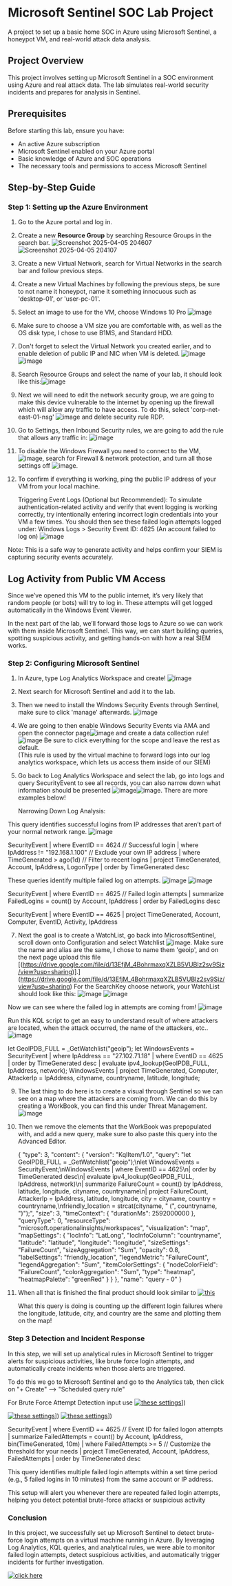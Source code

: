 # Microsoft Sentinel SOC Lab Project
A project to set up a basic home SOC in Azure using Microsoft Sentinel, a honeypot VM, and real-world attack data analysis.

## Project Overview
This project involves setting up Microsoft Sentinel in a SOC environment using Azure and real attack data. The lab simulates real-world security incidents and prepares for analysis in Sentinel.

## Prerequisites
Before starting this lab, ensure you have:
- An active Azure subscription
- Microsoft Sentinel enabled on your Azure portal
- Basic knowledge of Azure and SOC operations
- The necessary tools and permissions to access Microsoft Sentinel

## Step-by-Step Guide 

### Step 1: Setting up the Azure Environment
1. Go to the Azure portal and log in.
2. Create a new **Resource Group** by searching Resource Groups in the search bar.
![Screenshot 2025-04-05 204607](./https://github.com/user-attachments/assets/235fd87c-73e3-4a91-a234-ff24e9e843c6) ![Screenshot 2025-04-05 204107](./https://github.com/user-attachments/assets/8699d538-d558-4b3c-99ee-5f67fbf2b211)
3. Create a new Virtual Network, search for Virtual Networks in the search bar and follow previous steps.
4. Create a new Virtual Machines by following the previous steps, be sure to not name it honeypot, name it something innocuous such as 'desktop-01', or 'user-pc-01'.
5. Select an image to use for the VM, choose Windows 10 Pro ![image](./https://github.com/user-attachments/assets/c6b530c0-70ed-4d00-8f5d-067399e8d743)
6. Make sure to choose a VM size you are comfortable with, as well as the OS disk type, I chose to use B1MS, and Standard HDD.
7. Don't forget to select the Virtual Network you created earlier, and to enable deletion of public IP and NIC when VM is deleted. ![image](./https://github.com/user-attachments/assets/94324392-6c0e-4f7a-82b9-3ebad7df3e99)![image](./https://github.com/user-attachments/assets/ab4b1519-0776-481c-bc25-99ffa7f90156)
8. Search Resource Groups and select the name of your lab, it should look like this:![image](./https://github.com/user-attachments/assets/976511d8-3289-4c3f-b33a-e5e156a46c31)
9. Next we will need to edit the network security group, we are going to make this device vulnerable to the internet by opening up the firewall which will allow any traffic to have access. To do this, select 'corp-net-east-01-nsg' ![image](./https://github.com/user-attachments/assets/a0082dd3-5266-4164-97b4-c7e236fb68ea) and delete security rule RDP.
10. Go to Settings, then Inbound Security rules, we are going to add the rule that allows any traffic in: ![image](./https://github.com/user-attachments/assets/f590a3d3-27e2-439f-b2b6-57df71424da2)
11. To disable the Windows Firewall you need to connect to the VM, ![image](./https://github.com/user-attachments/assets/404c6bce-b5ad-48c7-b1f7-cdcfaf131e81), search for Firewall & network protection, and turn all those settings off ![image](./https://github.com/user-attachments/assets/23bd8653-288a-49a6-bd38-6ced3bde4d79).
12. To confirm if everything is working, ping the public IP address of your VM from your local machine.
    
    Triggering Event Logs (Optional but Recommended):
To simulate authentication-related activity and verify that event logging is working correctly, try intentionally entering incorrect login credentials into your VM a few times.
You should then see these failed login attempts logged under:
Windows Logs > Security
Event ID: 4625 (An account failed to log on) ![image](./https://github.com/user-attachments/assets/0d89cf6a-148a-4363-b8e1-c6408513e06f)

Note: This is a safe way to generate activity and helps confirm your SIEM is capturing security events accurately.

## Log Activity from Public VM Access

Since we’ve opened this VM to the public internet, it’s very likely that random people (or bots) will try to log in. These attempts will get logged automatically in the Windows Event Viewer.

In the next part of the lab, we’ll forward those logs to Azure so we can work with them inside Microsoft Sentinel. This way, we can start building queries, spotting suspicious activity, and getting hands-on with how a real SIEM works.

### Step 2: Configuring Microsoft Sentinel
1. In Azure, type Log Analytics Workspace and create! ![image](./https://github.com/user-attachments/assets/8de90ad2-73b4-4a9b-8529-4a63d07cb103)
2. Next search for Microsoft Sentinel and add it to the lab.
3. Then we need to install the Windows Security Events through Sentinel, make sure to click 'manage' afterwards. ![image](./https://github.com/user-attachments/assets/a2080697-2f97-4323-878a-3cea542edb47)
4. We are going to then enable Windows Security Events via AMA and open the connector page![image](./https://github.com/user-attachments/assets/52c645ae-03a8-4c18-beae-6437eebec681) and create a data collection rule! ![image](./https://github.com/user-attachments/assets/ba977af9-c075-468e-b43b-5935acf69533) Be sure to click everything for the scope and leave the rest as default.   
(This rule is used by the virtual machine to forward logs into our log analytics workspace, which lets us access them inside of our SIEM)
6. Go back to Log Analytics Workspace and select the lab, go into logs and query SecurityEvent to see all records, you can also narrow down what information should be presented ![image](./https://github.com/user-attachments/assets/5cf86c07-a5e5-4abb-bec2-0edd2fcefb79)![image](./https://github.com/user-attachments/assets/175163f6-f2e1-4862-8eac-7432b5dc9d0a). There are more examples below!


   Narrowing Down Log Analysis:

This query identifies successful logins from IP addresses that aren’t part of your normal network range. ![image](./https://github.com/user-attachments/assets/2264511a-cf9d-4a91-ad1c-0fdd5890f459)

SecurityEvent
| where EventID == 4624 // Successful login
| where IpAddress != "192.168.1.100" // Exclude your own IP address
| where TimeGenerated > ago(1d) // Filter to recent logins
| project TimeGenerated, Account, IpAddress, LogonType
| order by TimeGenerated desc

These queries identify multiple failed log on attempts. ![image](./https://github.com/user-attachments/assets/4a20fc56-1b7d-41c1-ba57-0794719174be) ![image](./https://github.com/user-attachments/assets/109ab33b-d7e6-4996-9bb2-c4f04d4f8546)


SecurityEvent
| where EventID == 4625 // Failed login attempts
| summarize FailedLogins = count() by Account, IpAddress
| order by FailedLogins desc

SecurityEvent
| where EventID == 4625
| project TimeGenerated, Account, Computer, EventID, Activity, IpAddress

7. Next the goal is to create a WatchList, go back into MicrosoftSentinel, scroll down onto Configuration and select Watchlist ![image](./https://github.com/user-attachments/assets/727486f7-7bf6-404b-927e-dffee0ccfe32).
Make sure the name and alias are the same, I chose to name them 'geoip', and on the next page upload this file [(https://drive.google.com/file/d/13EfjM_4BohrmaxqXZLB5VUBIz2sv9Siz/view?usp=sharing)].](https://drive.google.com/file/d/13EfjM_4BohrmaxqXZLB5VUBIz2sv9Siz/view?usp=sharing)
For the SearchKey choose network, your WatchList should look like this: ![image](./https://github.com/user-attachments/assets/68ce502c-46db-4976-b1b3-5e43765759bc)
![image](./https://github.com/user-attachments/assets/73fad1c2-c59d-4b17-9876-0532bf52b544)

Now we can see where the failed log in attempts are coming from! ![image](./https://github.com/user-attachments/assets/a2d4fb2f-bed0-4ca5-94fc-c7b2028fe4c8)

Run this KQL script to get an easy to understand result of where attackers are located, when the attack occurred, the name of the attackers, etc.. ![image](./https://github.com/user-attachments/assets/1caaec0d-ff97-420f-8d28-431ac8611e7e)

let GeoIPDB_FULL = _GetWatchlist("geoip");
let WindowsEvents = SecurityEvent
    | where IpAddress == "27.102.71.18"
    | where EventID == 4625
    | order by TimeGenerated desc 
    | evaluate ipv4_lookup(GeoIPDB_FULL, IpAddress, network);
WindowsEvents
| project TimeGenerated, Computer, AttackerIp = IpAddress, cityname, countryname, latitude, longitude;

9. The last thing to do here is to create a visual through Sentinel so we can see on a map where the attackers are coming from. We can do this by creating a WorkBook, you can find this under Threat Management. ![image](./https://github.com/user-attachments/assets/b9ba1c9c-b758-4250-922f-d21b7eb73e2d)
10. Then we remove the elements that the WorkBook was prepopulated with, and add a new query, make sure to also paste this query into the Advanced Editor.
    
    {
	"type": 3,
	"content": {
	"version": "KqlItem/1.0",
	"query": "let GeoIPDB_FULL = _GetWatchlist(\"geoip\");\nlet WindowsEvents = SecurityEvent;\nWindowsEvents | where EventID == 4625\n| order by TimeGenerated desc\n| evaluate ipv4_lookup(GeoIPDB_FULL, IpAddress, network)\n| summarize FailureCount = count() by IpAddress, latitude, longitude, cityname, countryname\n| project FailureCount, AttackerIp = IpAddress, latitude, longitude, city = cityname, country = countryname,\nfriendly_location = strcat(cityname, \" (\", countryname, \")\");",
	"size": 3,
	"timeContext": {
		"durationMs": 2592000000
	},
	"queryType": 0,
	"resourceType": "microsoft.operationalinsights/workspaces",
	"visualization": "map",
	"mapSettings": {
		"locInfo": "LatLong",
		"locInfoColumn": "countryname",
		"latitude": "latitude",
		"longitude": "longitude",
		"sizeSettings": "FailureCount",
		"sizeAggregation": "Sum",
		"opacity": 0.8,
		"labelSettings": "friendly_location",
		"legendMetric": "FailureCount",
		"legendAggregation": "Sum",
		"itemColorSettings": {
		"nodeColorField": "FailureCount",
		"colorAggregation": "Sum",
		"type": "heatmap",
		"heatmapPalette": "greenRed"
		}
	}
	},
	"name": "query - 0"
}

11. When all that is finished the final product should look similar to [![this](./images/screenshot.png)](https://github.com/user-attachments/assets/36e45261-c57e-4bd0-b1be-8fb1d514e582)

     What this query is doing is counting up the different login failures where the longitude, latitude, city, and country are the same and plotting them on the map!

### Step 3 Detection and Incident Response
In this step, we will set up analytical rules in Microsoft Sentinel to trigger alerts for suspicious activities, like brute force login attempts, and automatically create incidents when those alerts are triggered.

To do this we go to Microsoft Sentinel and go to the Analytics tab, then click on "+ Create" --> "Scheduled query rule" 

For Brute Force Attempt Detection input use [![these settings](./images/screenshot.png)](https://github.com/user-attachments/assets/ab51a211-f46d-44b3-baa2-eb4ef27469ce)])

[![these settings](./images/screenshot.png)](https://github.com/user-attachments/assets/32b4d054-775f-4ae9-af72-b2044f5081cc)])
[![these settings](./images/screenshot.png)](https://github.com/user-attachments/assets/ab51a211-f46d-44b3-baa2-eb4ef27469ce)])

SecurityEvent
| where EventID == 4625  // Event ID for failed logon attempts
| summarize FailedAttempts = count() by Account, IpAddress, bin(TimeGenerated, 10m)
| where FailedAttempts >= 5  // Customize the threshold for your needs
| project TimeGenerated, Account, IpAddress, FailedAttempts
| order by TimeGenerated desc

This query identifies multiple failed login attempts within a set time period (e.g., 5 failed logins in 10 minutes) from the same account or IP address.

This setup will alert you whenever there are repeated failed login attempts, helping you detect potential brute-force attacks or suspicious activity

### Conclusion

In this project, we successfully set up Microsoft Sentinel to detect brute-force login attempts on a virtual machine running in Azure. By leveraging Log Analytics, KQL queries, and analytical rules, we were able to monitor failed login attempts, detect suspicious activities, and automatically trigger incidents for further investigation.

[![click here](./images/screenshot.png)](https://github.com/user-attachments/assets/ab51a211-f46d-44b3-baa2-eb4ef27469ce)




